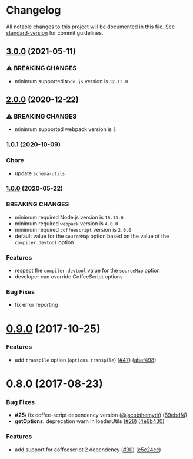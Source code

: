 # Changelog

All notable changes to this project will be documented in this file. See [standard-version](https://github.com/conventional-changelog/standard-version) for commit guidelines.

## [3.0.0](https://github.com/webpack-contrib/coffee-loader/compare/v2.0.0...v3.0.0) (2021-05-11)


### ⚠ BREAKING CHANGES

* minimum supported `Node.js` version is `12.13.0`

## [2.0.0](https://github.com/webpack-contrib/coffee-loader/compare/v1.0.1...v2.0.0) (2020-12-22)


### ⚠ BREAKING CHANGES

* minimum supported webpack version is `5`

### [1.0.1](https://github.com/webpack-contrib/coffee-loader/compare/v1.0.0...v1.0.1) (2020-10-09)

### Chore

* update `schema-utils`

### [1.0.0](https://github.com/webpack-contrib/coffee-loader/compare/v0.9.0...v1.0.0) (2020-05-22)

### BREAKING CHANGES

* minimum required Node.js version is `10.13.0`
* minimum required `webpack` version is `4.0.0`
* minimum required `coffeescript` version is `2.0.0`
* default value for the `sourceMap` option based on the value of the `compiler.devtool` option

### Features

* respect the `compiler.devtool` value for the `sourceMap` option
* developer can override CoffeeScript options

### Bug Fixes

* fix error reporting

<a name="0.9.0"></a>
# [0.9.0](https://github.com/webpack-contrib/coffee-loader/compare/v0.8.0...v0.9.0) (2017-10-25)


### Features

* add `transpile` option (`options.transpile`) ([#47](https://github.com/webpack-contrib/coffee-loader/issues/47)) ([abaf498](https://github.com/webpack-contrib/coffee-loader/commit/abaf498))



<a name="0.8.0"></a>
# 0.8.0 (2017-08-23)


### Bug Fixes

* **#25:** fix coffee-script dependency version ([@jacobthemyth](https://github.com/jacobthemyth)) ([69ebdf4](https://github.com/webpack-contrib/coffee-loader/commit/69ebdf4))
* **getOptions:** deprecation warn in loaderUtils ([#28](https://github.com/webpack-contrib/coffee-loader/issues/28)) ([4e6b430](https://github.com/webpack-contrib/coffee-loader/commit/4e6b430))


### Features

* add support for coffeescript 2 dependency ([#30](https://github.com/webpack-contrib/coffee-loader/issues/30)) ([e5c24cc](https://github.com/webpack-contrib/coffee-loader/commit/e5c24cc))
